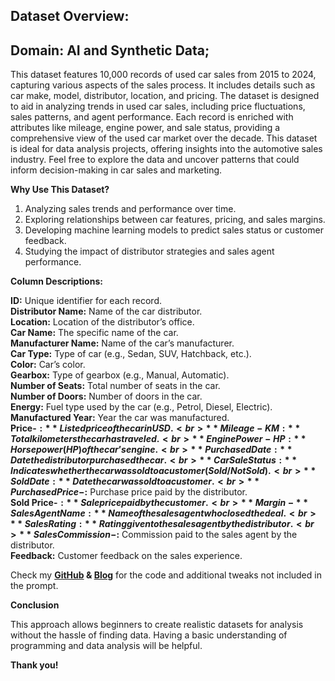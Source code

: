 
## Dataset Overview: <br>
## Domain: AI and Synthetic Data; 
This dataset features 10,000 records of used car sales from 2015 to 2024, capturing various aspects of the sales process. It includes details such as car make, model, distributor, location, and pricing. The dataset is designed to aid in analyzing trends in used car sales, including price fluctuations, sales patterns, and agent performance. Each record is enriched with attributes like mileage, engine power, and sale status, providing a comprehensive view of the used car market over the decade. This dataset is ideal for data analysis projects, offering insights into the automotive sales industry. Feel free to explore the data and uncover patterns that could inform decision-making in car sales and marketing.<br>

**Why Use This Dataset?** <br>

1. Analyzing sales trends and performance over time.
2. Exploring relationships between car features, pricing, and sales margins.
3. Developing machine learning models to predict sales status or customer feedback.
4. Studying the impact of distributor strategies and sales agent performance. <br>

**Column Descriptions:** <br>

**ID:** Unique identifier for each record. <br>
**Distributor Name:** Name of the car distributor. <br>
**Location:** Location of the distributor’s office. <br>
**Car Name:** The specific name of the car. <br>
**Manufacturer Name:** Name of the car’s manufacturer. <br>
**Car Type:** Type of car (e.g., Sedan, SUV, Hatchback, etc.). <br>
**Color:** Car’s color. <br>
**Gearbox:** Type of gearbox (e.g., Manual, Automatic). <br>
**Number of Seats:** Total number of seats in the car. <br>
**Number of Doors:** Number of doors in the car. <br>
**Energy:** Fuel type used by the car (e.g., Petrol, Diesel, Electric). <br>
**Manufactured Year:** Year the car was manufactured. <br>
**Price-$:** Listed price of the car in USD. <br>
**Mileage-KM:** Total kilometers the car has traveled. <br>
**Engine Power-HP:** Horsepower (HP) of the car’s engine. <br>
**Purchased Date:** Date the distributor purchased the car. <br>
**Car Sale Status:** Indicates whether the car was sold to a customer (Sold/Not Sold). <br>
**Sold Date:** Date the car was sold to a customer. <br>
**Purchased Price-$:** Purchase price paid by the distributor. <br>
**Sold Price-$:** Sale price paid by the customer. <br>
**Margin-%:** Percentage margin earned by the distributor. <br>
**Sales Agent Name:** Name of the sales agent who closed the deal. <br>
**Sales Rating:** Rating given to the sales agent by the distributor. <br>
**Sales Commission-$:** Commission paid to the sales agent by the distributor. <br>
**Feedback:** Customer feedback on the sales experience. <br>

Check my **[GitHub](https://github.com/DataBells/create_dataset) & [Blog](https://medium.com/@sandeepsdfrance/how-to-generate-large-tailored-fake-datasets-using-chatgpt-e7609ae60eaf)** for the code and additional tweaks not included in the prompt.

**Conclusion**

This approach allows beginners to create realistic datasets for analysis without the hassle of finding data. 
Having a basic understanding of programming and data analysis will be helpful.

**Thank you!**
